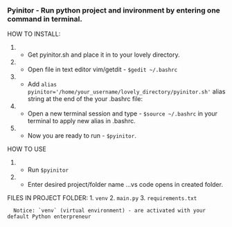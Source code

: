 ### Pyinitor - Run python project and invironment by entering one command in terminal.

HOW TO INSTALL:
1. - Get pyinitor.sh and place it in to your lovely directory.
2. - Open file in text editor vim/getdit   -  `$gedit ~/.bashrc`
6. - Add `alias pyinitor='/home/your_username/lovely_directory/pyinitor.sh'`  alias string  at the end of the your .bashrc file:    
7. - Open a new terminal session and type - `$source ~/.bashrc`     in your terminal to apply new alias in .bashrc. 
8. - Now you are ready to run - `$pyinitor`.

HOW TO USE
1. - Run `$pyinitor`
2. - Enter desired project/folder name
  ...vs code opens in created folder.

FILES IN PROJECT FOLDER:
      1. `venv`
      2. `main.py`
      3. `requirements.txt`

      Notice: `venv` (virtual environment) - are activated with your default Python enterpreneur 
        
